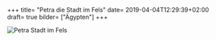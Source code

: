 +++
title= "Petra die  Stadt im Fels"
date= 2019-04-04T12:29:39+02:00
draft= true
bilder= ["Ägypten"]
+++


![Petra Stadt im Fels](/img/petra.jpg)

